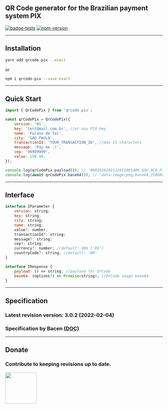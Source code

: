 ## QR Code generator for the Brazilian payment system PIX

[![badge-tests](https://github.com/joseviniciusnunes/qrcode-pix/workflows/Tests/badge.svg)](https://github.com/joseviniciusnunes/qrcode-pix/actions)
[![npm-version](https://img.shields.io/npm/v/qrcode-pix?color=brightgreen&label=npm%20package)](https://www.npmjs.com/package/qrcode-pix)

---

## Installation

```bash
yarn add qrcode-pix --exact
```

or

```bash
npm i qrcode-pix --save-exact
```

---

## Quick Start

```js
import { QrCodePix } from 'qrcode-pix';

const qrCodePix = QrCodePix({
    version: '01',
    key: 'test@mail.com.br', //or any PIX key
    name: 'Fulano de Tal',
    city: 'SAO PAULO',
    transactionId: 'YOUR_TRANSACTION_ID', //max 25 characters
    message: 'Pay me :)',
    cep: '99999999',
    value: 150.99,
});

console.log(qrCodePix.payload()); // '00020101021126510014BR.GOV.BCB.PIX...'
console.log(await qrCodePix.base64()); // 'data:image/png;base64,iVBORw0...'
```

---

## Interface

```js
interface IParameter {
    version: string;
    key: string;
    city: string;
    name: string;
    value?: number;
    transactionId?: string;
    message?: string;
    cep?: string;
    currency?: number; //default: 986 ('R$')
    countryCode?: string; //default: 'BR'
}

interface IResponse {
    payload: () => string; //payload for QrCode
    base64: (options?) => Promise<string>; //QrCode image base64
}
```

---

## Specification

### Latest revision version: 3.0.2 (2022-02-04)

### Specification by Bacen [(DOC)](https://www.bcb.gov.br/content/estabilidadefinanceira/forumpireunioes/AnexoI-PadroesParaIniciacaodoPix.pdf)

---

## Donate

### Contribute to keeping revisions up to date.

<img src="https://user-images.githubusercontent.com/22475804/152584043-f4e28661-66e5-4fef-a0c0-25ddea08a41d.png" height="100px" />
